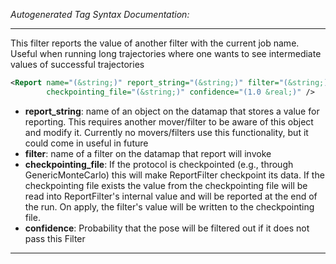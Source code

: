 <!-- THIS IS AN AUTOGENERATED FILE: Don't edit it directly, instead change the schema definition in the code itself. -->

_Autogenerated Tag Syntax Documentation:_

---
This filter reports the value of another filter with the current job name. Useful when running long trajectories where one wants to see intermediate values of successful trajectories

```xml
<Report name="(&string;)" report_string="(&string;)" filter="(&string;)"
        checkpointing_file="(&string;)" confidence="(1.0 &real;)" />
```

-   **report_string**: name of an object on the datamap that stores a value for reporting. This requires another mover/filter to be aware of this object and modify it. Currently no movers/filters use this functionality, but it could come in useful in future
-   **filter**: name of a filter on the datamap that report will invoke
-   **checkpointing_file**: If the protocol is checkpointed (e.g., through GenericMonteCarlo) this will make ReportFilter checkpoint its data. If the checkpointing file exists the value from the checkpointing file will be read into ReportFilter's internal value and will be reported at the end of the run. On apply, the filter's value will be written to the checkpointing file.
-   **confidence**: Probability that the pose will be filtered out if it does not pass this Filter

---
